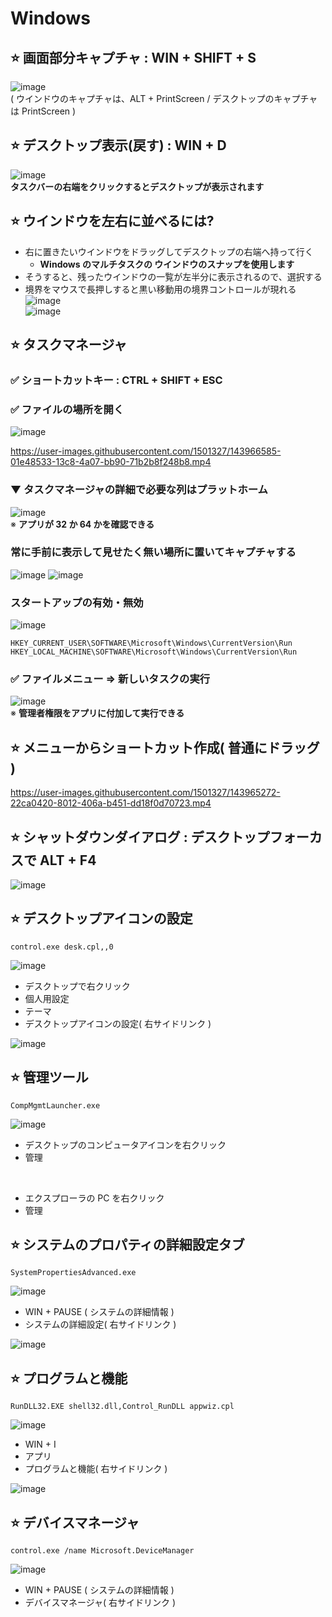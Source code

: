 # Windows
## ⭐ 画面部分キャプチャ : WIN + SHIFT + S
![image](https://user-images.githubusercontent.com/1501327/163735389-449f1af9-13d2-4940-b188-9d583b6b9277.png)\
( ウインドウのキャプチャは、ALT + PrintScreen / デスクトップのキャプチャは PrintScreen )


## ⭐ デスクトップ表示(戻す) : WIN + D
![image](https://user-images.githubusercontent.com/1501327/143732733-643d7e3c-cf3b-458a-b32c-286e9b2305a0.png)\
**タスクバーの右端をクリックするとデスクトップが表示されます**

## ⭐ ウインドウを左右に並べるには?
- 右に置きたいウインドウをドラッグしてデスクトップの右端へ持って行く
   - **Windows のマルチタスクの ウインドウのスナップを使用します**
- そうすると、残ったウインドウの一覧が左半分に表示されるので、選択する
- 境界をマウスで長押しすると黒い移動用の境界コントロールが現れる\
   ![image](https://user-images.githubusercontent.com/1501327/163735437-20574d1a-f019-46bf-b14a-7b359012e822.png)\
   ![image](https://user-images.githubusercontent.com/1501327/143733503-bef7a189-0b12-44bc-bbb3-0cf25ba69480.png)

## ⭐ タスクマネージャ
### ✅ ショートカットキー : CTRL + SHIFT + ESC

### ✅ ファイルの場所を開く
![image](https://user-images.githubusercontent.com/1501327/143967155-dff4d7fa-f516-42a4-87ea-d8c466b38987.png)

https://user-images.githubusercontent.com/1501327/143966585-01e48533-13c8-4a07-bb90-71b2b8f248b8.mp4

### ▼ タスクマネージャの詳細で必要な列はプラットホーム
![image](https://user-images.githubusercontent.com/1501327/143733802-d39c8668-99da-41af-b6e9-9ab342f3a179.png)\
※ **アプリが 32 か 64 かを確認できる**

### 常に手前に表示して見せたく無い場所に置いてキャプチャする
![image](https://user-images.githubusercontent.com/1501327/163735506-e7717905-3e41-4a9b-8fae-b03e4b86a413.png)
![image](https://user-images.githubusercontent.com/1501327/163735594-754418a8-bba9-4060-a71d-bd965d8c8f71.png)

### スタートアップの有効・無効
![image](https://user-images.githubusercontent.com/1501327/163735683-1e859abc-37d1-4724-a0d0-e98079b2de20.png)
```
HKEY_CURRENT_USER\SOFTWARE\Microsoft\Windows\CurrentVersion\Run
HKEY_LOCAL_MACHINE\SOFTWARE\Microsoft\Windows\CurrentVersion\Run
```

### ✅ ファイルメニュー => 新しいタスクの実行

![image](https://user-images.githubusercontent.com/1501327/143733976-162e2e79-1d81-40b4-aa52-9dde6ba06fba.png)\
※ **管理者権限をアプリに付加して実行できる**

## ⭐ メニューからショートカット作成( 普通にドラッグ )
https://user-images.githubusercontent.com/1501327/143965272-22ca0420-8012-406a-b451-dd18f0d70723.mp4

## ⭐ シャットダウンダイアログ : デスクトップフォーカスで ALT + F4
![image](https://user-images.githubusercontent.com/1501327/143975037-70baa020-c92a-462e-a646-43367406151f.png)

## ⭐ デスクトップアイコンの設定
```
control.exe desk.cpl,,0
```
![image](https://user-images.githubusercontent.com/1501327/143975298-7d9dc3cb-4c93-4b4d-89e7-f00144bfb7a9.png)

- デスクトップで右クリック
- 個人用設定
- テーマ
- デスクトップアイコンの設定( 右サイドリンク )

![image](https://user-images.githubusercontent.com/1501327/143975539-a59da7ca-edcd-4ab8-88c6-4d0b0e60bce9.png)

## ⭐ 管理ツール
```
CompMgmtLauncher.exe
```
![image](https://user-images.githubusercontent.com/1501327/143976075-9c2a0fef-64f9-49cb-93a7-1508e81316b3.png)

- デスクトップのコンピュータアイコンを右クリック
- 管理

<br>

- エクスプローラの PC を右クリック
- 管理

## ⭐ システムのプロパティの詳細設定タブ
```
SystemPropertiesAdvanced.exe
```
![image](https://user-images.githubusercontent.com/1501327/143976761-93e1eea5-bb48-4b70-933d-06c1d33f79ec.png)
- WIN + PAUSE ( システムの詳細情報 )
- システムの詳細設定( 右サイドリンク )

![image](https://user-images.githubusercontent.com/1501327/143976976-3baa7a3a-4dfd-4053-bf76-6c61db166041.png)

## ⭐ プログラムと機能
```
RunDLL32.EXE shell32.dll,Control_RunDLL appwiz.cpl
```
![image](https://user-images.githubusercontent.com/1501327/143977364-9394f9f0-4bd2-4cc1-903c-6be9e6fa09bf.png)
- WIN + I
- アプリ
- プログラムと機能( 右サイドリンク )

![image](https://user-images.githubusercontent.com/1501327/143977490-4d15dab4-c31f-4551-bf75-a19acc3a604c.png)

## ⭐ デバイスマネージャ
```
control.exe /name Microsoft.DeviceManager
```
![image](https://user-images.githubusercontent.com/1501327/143978005-b7e8a112-afa7-48d7-a7db-e5f0fc1fe318.png)
- WIN + PAUSE ( システムの詳細情報 )
- デバイスマネージャ( 右サイドリンク )


